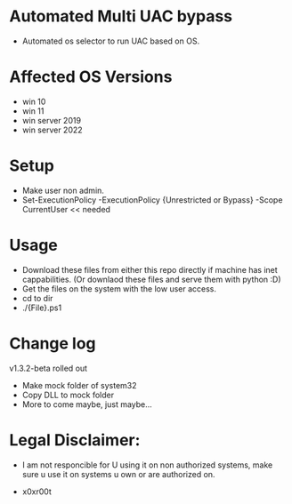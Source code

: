 # Automated Multi UAC bypass 

* Automated os selector to run UAC based on OS.

# Affected OS Versions

* win 10 
* win 11 
* win server 2019
* win server 2022

# Setup 
* Make user non admin. 
* Set-ExecutionPolicy -ExecutionPolicy {Unrestricted or Bypass} -Scope CurrentUser << needed 
 
# Usage
* Download these files from either this repo directly if machine has inet cappabilities. (Or downlaod these files and serve them with python :D)
* Get the files on the system with the low user access.
* cd to dir
* ./{File}.ps1


# Change log 
v1.3.2-beta rolled out

* Make mock folder of system32 
* Copy DLL to mock folder
* More to come maybe, just maybe...
 
# Legal Disclaimer: 
* I am not responcible for U using it on non authorized systems, make sure u use it on systems u own or are authorized on. 

* x0xr00t 


